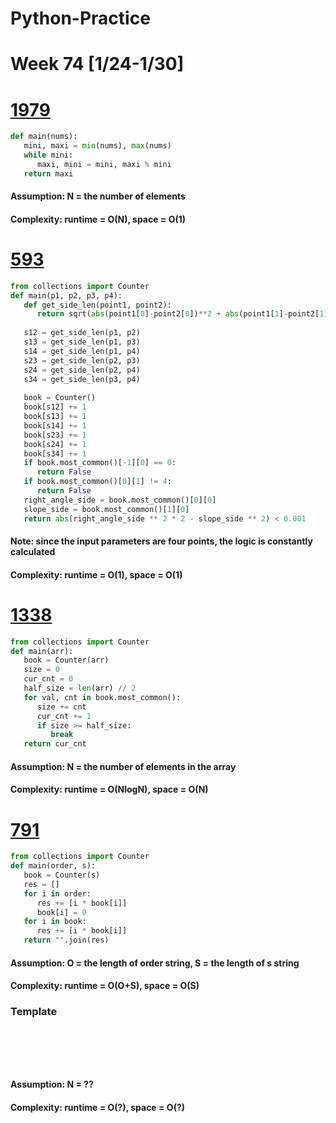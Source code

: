 # Python-Practice

# Week 74 [1/24-1/30]

# [1979](https://leetcode.com/problems/find-greatest-common-divisor-of-array/)
```python
def main(nums):
   mini, maxi = min(nums), max(nums)
   while mini:
      maxi, mini = mini, maxi % mini
   return maxi
```
#### Assumption: N = the number of elements
#### Complexity: runtime = O(N), space = O(1)

# [593](https://leetcode.com/problems/valid-square/)
```python
from collections import Counter
def main(p1, p2, p3, p4):
   def get_side_len(point1, point2):
      return sqrt(abs(point1[0]-point2[0])**2 + abs(point1[1]-point2[1])**2)
   
   s12 = get_side_len(p1, p2)
   s13 = get_side_len(p1, p3)
   s14 = get_side_len(p1, p4)
   s23 = get_side_len(p2, p3)
   s24 = get_side_len(p2, p4)
   s34 = get_side_len(p3, p4)
   
   book = Counter()
   book[s12] += 1
   book[s13] += 1
   book[s14] += 1
   book[s23] += 1
   book[s24] += 1
   book[s34] += 1
   if book.most_common()[-1][0] == 0:
      return False
   if book.most_common()[0][1] != 4:
      return False
   right_angle_side = book.most_common()[0][0]
   slope_side = book.most_common()[1][0]
   return abs(right_angle_side ** 2 * 2 - slope_side ** 2) < 0.001       
```
#### Note: since the input parameters are four points, the logic is constantly calculated
#### Complexity: runtime = O(1), space = O(1)

# [1338](https://leetcode.com/problems/reduce-array-size-to-the-half/)
```python
from collections import Counter
def main(arr):
   book = Counter(arr)
   size = 0
   cur_cnt = 0
   half_size = len(arr) // 2
   for val, cnt in book.most_common():
      size += cnt
      cur_cnt += 1
      if size >= half_size:
         break
   return cur_cnt
```
#### Assumption: N = the number of elements in the array
#### Complexity: runtime = O(NlogN), space = O(N)

# [791](https://leetcode.com/problems/custom-sort-string/solution/)
```python
from collections import Counter
def main(order, s):
   book = Counter(s)
   res = []
   for i in order:
      res += [i * book[i]]
      book[i] = 0
   for i in book:
      res += [i * book[i]]
   return "".join(res)
```
#### Assumption: O = the length of order string, S = the length of s string
#### Complexity: runtime = O(O+S), space = O(S)

### Template
# []()
```sql
```

# []()
```python
```
#### Assumption: N = ??
#### Complexity: runtime = O(?), space = O(?)

